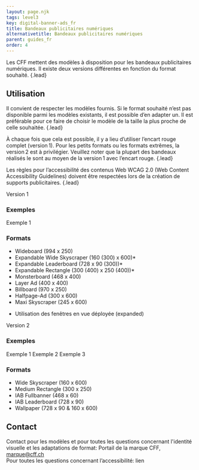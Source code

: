 ```yaml
---
layout: page.njk
tags: level3
key: digital-banner-ads_fr
title: Bandeaux publicitaires numériques
alternativetitle: Bandeaux publicitaires numériques
parent: guides_fr
order: 4
---
```


Les CFF mettent des modèles à disposition pour les bandeaux publicitaires numériques. Il existe deux versions différentes en fonction du format souhaité. {.lead}  
 
## Utilisation
Il convient de respecter les modèles fournis. Si le format souhaité n’est pas disponible parmi les modèles existants, il est possible d’en adapter un. Il est préférable pour ce faire de choisir le modèle de la taille la plus proche de celle souhaitée. {.lead}
 
À chaque fois que cela est possible, il y a lieu d’utiliser l’encart rouge complet (version 1). Pour les petits formats ou les formats extrêmes, la version 2 est à privilégier. Veuillez noter que la plupart des bandeaux réalisés le sont au moyen de la version 1 avec l’encart rouge. {.lead}

Les règles pour l’accessibilité des contenus Web WCAG 2.0 (Web Content Accessibility Guidelines) doivent être respectées lors de la création de supports publicitaires. {.lead}

<sbb-tab-group class="tab-documentation" initial-selected-index="0">
<sbb-tab-label>Version 1</sbb-tab-label>
<sbb-tab>

### Exemples
<sbb-link variant="inline" type="button" target="_blank" href="https://api.eu.kaltura.com/p/324/sp/32400/embedIframeJs/uiconf_id/23453841/partner_id/324?iframeembed=true&playerId=kaltura_player&entry_id=0_rshzxi49">Exemple 1</sbb-link>

### Formats
- Wideboard (994 x 250)</li>
- Expandable Wide Skyscraper (160 (300) x 600)* </li>
- Expandable Leaderboard (728 x 90 (300))* </li>
- Expandable Rectangle (300 (400) x 250 (400))* </li>
- Monsterboard (468 x 400) </li>
- Layer Ad (400 x 400) </li>
- Billboard (970 x 250) </li>
- Halfpage-Ad (300 x 600) </li>
- Maxi Skyscraper (245 x 600)</li>

* Utilisation des fenêtres en vue déployée (expanded)

</sbb-tab>
<sbb-tab-label>Version 2</sbb-tab-label>
<sbb-tab>

### Exemples
<sbb-link variant="inline" type="button" target="_blank" href="https://api.eu.kaltura.com/p/324/sp/32400/embedIframeJs/uiconf_id/23453841/partner_id/324?iframeembed=true&playerId=kaltura_player&entry_id=0_b25tcfpk">Exemple 1</sbb-link>
<sbb-link variant="inline" type="button" target="_blank" href="https://api.eu.kaltura.com/p/324/sp/32400/embedIframeJs/uiconf_id/23453841/partner_id/324?iframeembed=true&playerId=kaltura_player&entry_id=0_axviyik4">Exemple 2</sbb-link>
<sbb-link variant="inline" type="button" target="_blank" href="https://api.eu.kaltura.com/p/324/sp/32400/embedIframeJs/uiconf_id/23453841/partner_id/324?iframeembed=true&playerId=kaltura_player&entry_id=0_3kl5zla7">Exemple 3</sbb-link>

### Formats
- Wide Skyscraper (160 x 600) </li>
- Medium Rectangle (300 x 250) </li>
- IAB Fullbanner (468 x 60) </li>
- IAB Leaderboard (728 x 90) </li>
- Wallpaper (728 x 90 & 160 x 600) </li>

</sbb-tab>
</sbb-tab-group>

## Contact
Contact pour les modèles et pour toutes les questions concernant l'identité visuelle et les adaptations de format: <sbb-link variant="inline" type="button" target="_blank" href="https://brand.sbb.ch/hub/2/fr">Portail de la marque CFF</sbb-link>, <sbb-link variant="inline" type="button" href="mailto:marque@cff.ch">marque@cff.ch</sbb-link>   
Pour toutes les questions concernant l’accessibilité: <sbb-link variant="inline" type="button" href="/{{page.lang}}/accessibility/introduction/contact/">lien</sbb-link>